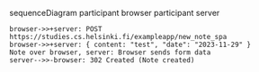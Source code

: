 sequenceDiagram
  participant browser
  participant server
  
    browser->>+server: POST https://studies.cs.helsinki.fi/exampleapp/new_note_spa
    browser->>+server: { content: "test", "date": "2023-11-29" }
    Note over browser, server: Browser sends form data
    server-->>-browser: 302 Created (Note created)

